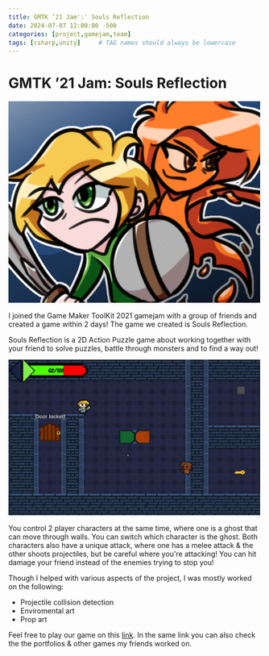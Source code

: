 ```yaml
---
title: GMTK ’21 Jam':' Souls Reflection
date: 2024-07-07 12:00:00 -500
categories: [project,gamejam,team]
tags: [csharp,unity]     # TAG names should always be lowercase
---
```


# GMTK ’21 Jam: Souls Reflection

<img src="../assets/images/GameJam/GMT21/joinedthumbnail.png" width="500" alt="hello!"/>

I joined the Game Maker ToolKit 2021 gamejam with a group of friends and created a game within 2 days! The game we created is Souls Reflection.

Souls Reflection is a 2D Action Puzzle game about working together with your friend to solve puzzles, battle through monsters and to find a way out! 

<img src="../assets/images/GameJam/GMT21/gmtk21-2.webp" width="500" alt="hello!"/>

You control 2 player characters at the same time, where one is a ghost that can move through walls. You can switch which character is the ghost. Both characters also have a unique attack, where one has a melee attack & the other shoots projectiles, but be careful where you're attacking! You can hit damage your friend instead of the enemies trying to stop you!

Though I helped with various aspects of the project, I was mostly worked on the following:
- Projectile collision detection
- Enviromental art
- Prop art

Feel free to play our game on this [link](https://zoranster.itch.io/souls-reflection). In the same link you can also check the the portfolios & other games my friends worked on.
